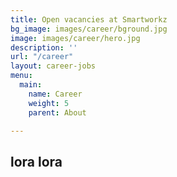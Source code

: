 ```yaml
---
title: Open vacancies at Smartworkz
bg_image: images/career/bground.jpg
image: images/career/hero.jpg
description: ''
url: "/career"
layout: career-jobs
menu:
  main:
    name: Career
    weight: 5
    parent: About

---
```

## lora lora